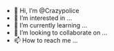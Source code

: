 - 👋 Hi, I’m @Crazypolice
- 👀 I’m interested in ...
- 🌱 I’m currently learning ...
- 💞️ I’m looking to collaborate on ...
- 📫 How to reach me ...

<!---
Crazypolice/Crazypolice is a ✨ special ✨ repository because its `README.md` (this file) appears on your GitHub profile.
You can click the Preview link to take a look at your changes.
--->
